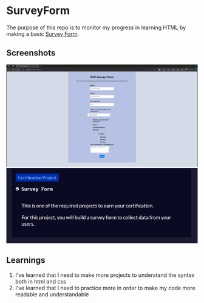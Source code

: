 # SurveyForm
The purpose of this repo is to monitor my progress in learning HTML by making a basic [Survey Form](https://www.freecodecamp.org/learn/2022/responsive-web-design/#build-a-survey-form-project).

## Screenshots
<img src="assets/readme-screenshots/SurveyForm_output2.png" alt="Survey Form Output"/>
<img src="assets/readme-screenshots/freecodecamp_completion.png" alt="FreeCodeCamp Completion"/>

## Learnings
1. I've learned that I need to make more projects to understand the syntax both in html and css
2. I've learned that I need to practice more in order to make my code more readable and understandable